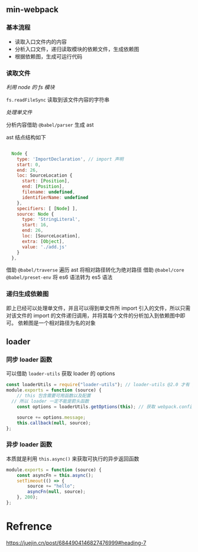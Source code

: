 ## min-webpack

### 基本流程

* 读取入口文件内的内容
* 分析入口文件，递归读取模块的依赖文件，生成依赖图
* 根据依赖图，生成可运行代码


### 读取文件
*利用 node 的 fs 模块*

`fs.readFileSync` 读取到该文件内容的字符串


*处理单文件*

分析内容借助 `@babel/parser` 生成 ast 

ast 结点结构如下
````js

  Node {
    type: 'ImportDeclaration', // import 声明
    start: 0,
    end: 26,
    loc: SourceLocation {
      start: [Position],
      end: [Position],
      filename: undefined,
      identifierName: undefined
    },
    specifiers: [ [Node] ],
    source: Node {
      type: 'StringLiteral',
      start: 16,
      end: 26,
      loc: [SourceLocation],
      extra: [Object],
      value: './add.js'
    }
  },

````
借助 `@babel/traverse` 遍历 ast 将相对路径转化为绝对路径
借助 `@babel/core @babel/preset-env` 将 es6 语法转为 es5 语法


### 递归生成依赖图
即上已经可以处理单文件，并且可以得到单文件所 import 引入的文件，所以只需对该文件的 import 的文件递归调用，并将其每个文件的分析加入到依赖图中即可。
依赖图是一个相对路径为名的对象



## loader

### 同步 loader 函数
可以借助 `loader-utils` 获取 loader 的 options

```js
const loaderUtils = require("loader-utils"); // loader-utils @2.0 才有 getOptions 方法
module.exports = function (source) {
	// this 包含需要可用函数以及配置
  // 所以 loader 一定不能是箭头函数
	const options = loaderUtils.getOptions(this); // 获取 webpack.config.js 的 loader 中的 options 数据

	source += options.message;
	this.callback(null, source);
};

```
### 异步 loader 函数
本质就是利用 `this.async()` 来获取可执行的异步返回函数

```js
module.exports = function (source) {
	const asyncFn = this.async();
	setTimeout(() => {
		source += "hello";
		asyncFn(null, source);
	}, 200);
};
```


# Refrence

https://juejin.cn/post/6844904146827476999#heading-7